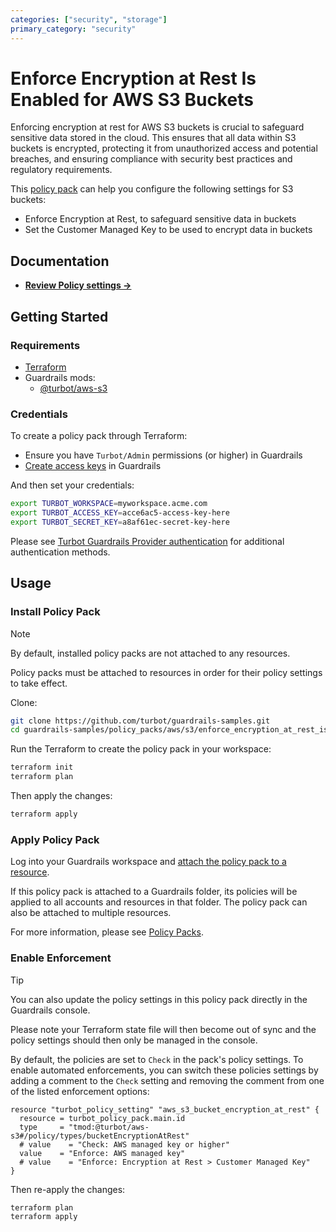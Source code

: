 ```yaml
---
categories: ["security", "storage"]
primary_category: "security"
---
```


# Enforce Encryption at Rest Is Enabled for AWS S3 Buckets

Enforcing encryption at rest for AWS S3 buckets is crucial to safeguard sensitive data stored in the cloud. This ensures that all data within S3 buckets is encrypted, protecting it from unauthorized access and potential breaches, and ensuring compliance with security best practices and regulatory requirements.

This [policy pack](https://turbot.com/guardrails/docs/concepts/policy-packs) can help you configure the following settings for S3 buckets:

- Enforce Encryption at Rest, to safeguard sensitive data in buckets
- Set the Customer Managed Key to be used to encrypt data in buckets

## Documentation

- **[Review Policy settings →](https://hub.guardrails.turbot.com/policy-packs/aws_s3_enforce_encryption_at_rest_is_enabled_for_buckets/settings)**

## Getting Started

### Requirements

- [Terraform](https://developer.hashicorp.com/terraform/install)
- Guardrails mods:
  - [@turbot/aws-s3](https://hub.guardrails.turbot.com/mods/aws/mods/aws-s3)

### Credentials

To create a policy pack through Terraform:

- Ensure you have `Turbot/Admin` permissions (or higher) in Guardrails
- [Create access keys](https://turbot.com/guardrails/docs/guides/iam/access-keys#generate-a-new-guardrails-api-access-key) in Guardrails

And then set your credentials:

```sh
export TURBOT_WORKSPACE=myworkspace.acme.com
export TURBOT_ACCESS_KEY=acce6ac5-access-key-here
export TURBOT_SECRET_KEY=a8af61ec-secret-key-here
```

Please see [Turbot Guardrails Provider authentication](https://registry.terraform.io/providers/turbot/turbot/latest/docs#authentication) for additional authentication methods.

## Usage

### Install Policy Pack

> [!NOTE]
> By default, installed policy packs are not attached to any resources.
>
> Policy packs must be attached to resources in order for their policy settings to take effect.

Clone:

```sh
git clone https://github.com/turbot/guardrails-samples.git
cd guardrails-samples/policy_packs/aws/s3/enforce_encryption_at_rest_is_enabled_for_buckets
```

Run the Terraform to create the policy pack in your workspace:

```sh
terraform init
terraform plan
```

Then apply the changes:

```sh
terraform apply
```

### Apply Policy Pack

Log into your Guardrails workspace and [attach the policy pack to a resource](https://turbot.com/guardrails/docs/guides/policy-packs#attach-a-policy-pack-to-a-resource).

If this policy pack is attached to a Guardrails folder, its policies will be applied to all accounts and resources in that folder. The policy pack can also be attached to multiple resources.

For more information, please see [Policy Packs](https://turbot.com/guardrails/docs/concepts/policy-packs).

### Enable Enforcement

> [!TIP]
> You can also update the policy settings in this policy pack directly in the Guardrails console.
>
> Please note your Terraform state file will then become out of sync and the policy settings should then only be managed in the console.

By default, the policies are set to `Check` in the pack's policy settings. To enable automated enforcements, you can switch these policies settings by adding a comment to the `Check` setting and removing the comment from one of the listed enforcement options:

```hcl
resource "turbot_policy_setting" "aws_s3_bucket_encryption_at_rest" {
  resource = turbot_policy_pack.main.id
  type     = "tmod:@turbot/aws-s3#/policy/types/bucketEncryptionAtRest"
  # value    = "Check: AWS managed key or higher"
  value    = "Enforce: AWS managed key"
  # value    = "Enforce: Encryption at Rest > Customer Managed Key"
}
```

Then re-apply the changes:

```sh
terraform plan
terraform apply
```
